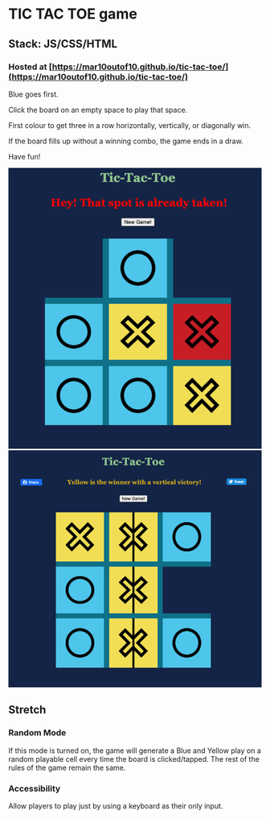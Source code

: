 # TIC TAC TOE game 

## Stack: JS/CSS/HTML

### Hosted at [https://mar10outof10.github.io/tic-tac-toe/](https://mar10outof10.github.io/tic-tac-toe/)


Blue goes first.

Click the board on an empty space to play that space.

First colour to get three in a row horizontally, vertically, or diagonally win.

If the board fills up without a winning combo, the game ends in a draw.

Have fun!

![image](https://raw.githubusercontent.com/mar10outof10/tic-tac-toe/main/assets/screenshot_1.png)
![image](https://raw.githubusercontent.com/mar10outof10/tic-tac-toe/main/assets/screenshot_2.png)

## Stretch

### Random Mode
If this mode is turned on, the game will generate a Blue and Yellow play on a random playable cell every time the board is clicked/tapped. The rest of the rules of the game remain the same. 

### Accessibility
Allow players to play just by using a keyboard as their only input. 
